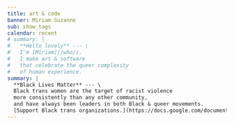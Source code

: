```yaml
---
title: art & code
banner: Miriam Suzanne
sub: show_tags
calendar: recent
# summary: |
#   **Hello lovely** --- \
#   I'm [Miriam](/who/).
#   I make art & software
#   that celebrate the queer complexity
#   of human experience.
summary: |
  **Black Lives Matter** --- \
  Black trans women are the target of racist violence
  more consistently than any other community,
  and have always been leaders in both Black & queer movements.
  [Support Black trans organizations.](https://docs.google.com/document/d/10M1ZuGcRPMYMNxOfT7b5t-X4R1wsfkVnRGOUXw3sHTw/edit)
---
```

